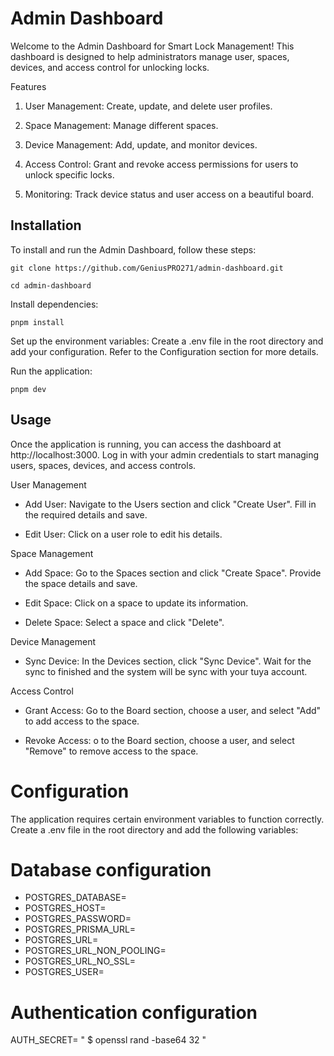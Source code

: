 # Admin Dashboard 

Welcome to the Admin Dashboard for Smart Lock Management! This dashboard is designed to help administrators manage user, spaces, devices, and access control for unlocking locks.

Features

  1. User Management: Create, update, and delete user profiles.

  2. Space Management: Manage different spaces.
  
  3. Device Management: Add, update, and monitor devices.

  4. Access Control: Grant and revoke access permissions for users to unlock specific locks.

  5. Monitoring: Track device status and user access on a beautiful board.

## Installation

To install and run the Admin Dashboard, follow these steps:
```
git clone https://github.com/GeniusPRO271/admin-dashboard.git

cd admin-dashboard
```

Install dependencies:
```
pnpm install
```

Set up the environment variables:
Create a .env file in the root directory and add your configuration. Refer to the Configuration section for more details.

Run the application:

```
pnpm dev
```

## Usage

Once the application is running, you can access the dashboard at http://localhost:3000. Log in with your admin credentials to start managing users, spaces, devices, and access controls.

User Management

  - Add User: Navigate to the Users section and click "Create User". Fill in the required details and save.

  - Edit User: Click on a user role to edit his details.

Space Management

  - Add Space: Go to the Spaces section and click "Create Space". Provide the space details and save.

  - Edit Space: Click on a space to update its information.

  - Delete Space: Select a space and click "Delete".

Device Management

  - Sync Device: In the Devices section, click "Sync Device". Wait for the sync to finished and the system will be sync with your tuya account.

Access Control

  - Grant Access: Go to the Board section, choose a user, and select "Add" to add access to the space.

  - Revoke Access: o to the Board section, choose a user, and select "Remove" to remove access to the space.

# Configuration

The application requires certain environment variables to function correctly. Create a .env file in the root directory and add the following variables:

# Database configuration
- POSTGRES_DATABASE=
- POSTGRES_HOST=
- POSTGRES_PASSWORD=
- POSTGRES_PRISMA_URL=
- POSTGRES_URL=
- POSTGRES_URL_NON_POOLING=
- POSTGRES_URL_NO_SSL=
- POSTGRES_USER=

# Authentication configuration
AUTH_SECRET= " $ openssl rand -base64 32 "
